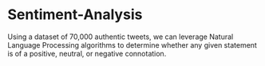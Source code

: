 # Sentiment-Analysis

Using a dataset of 70,000 authentic tweets, we can leverage Natural Language Processing algorithms to determine whether any given statement is of a positive, neutral, or negative connotation.
